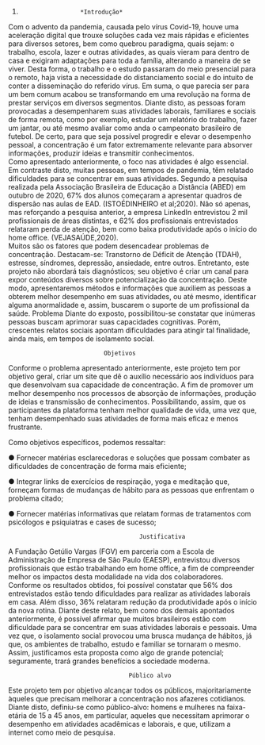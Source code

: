 1.                   	*Introdução* 
  Com o advento da pandemia, causada pelo vírus Covid-19, houve uma aceleração digital que trouxe soluções 
cada vez mais rápidas e eficientes para diversos setores, bem como quebrou paradigma, quais sejam: o trabalho, 
escola, lazer e outras atividades, as quais vieram para dentro de casa e exigiram adaptações para toda a 
família, alterando a maneira de se viver. Desta forma, o trabalho e o estudo passaram do meio presencial para 
o remoto, haja vista a necessidade do distanciamento social e do intuito de conter a disseminação do referido 
vírus. Em suma, o que parecia ser para um bem comum acabou se transformando em uma revolução na forma de prestar serviços em diversos segmentos. 
  Diante disto, as pessoas foram provocadas a desempenharem suas atividades laborais, familiares e sociais de 
forma remota, como por exemplo, estudar um relatório do trabalho, fazer um jantar, ou até mesmo avaliar como 
anda o campeonato brasileiro de futebol. De certo, para que seja possível progredir e elevar o desempenho 
pessoal, a concentração é um fator extremamente relevante para absorver informações, produzir ideias e 
transmitir conhecimentos.  
  Como apresentado anteriormente, o foco nas atividades é algo essencial. Em contraste disto, muitas pessoas, 
em tempos de pandemia, têm relatado dificuldades para se concentrar em suas atividades. Segundo a pesquisa 
realizada pela Associação Brasileira de Educação a Distância (ABED) em outubro de 2020, 67% dos alunos 
começaram a apresentar quadros de dispersão nas aulas de EAD. (ISTOÉDINHEIRO et al;2020).  Não só apenas, mas 
reforçando a pesquisa anterior, a empresa LinkedIn entrevistou 2 mil profissionais de áreas distintas, e 62% 
dos profissionais entrevistados relataram perda de atenção, bem como baixa produtividade após o início do 
home office. 
(VEJASAÚDE,2020).  
  Muitos são os fatores que podem desencadear problemas de concentração. Destacam-se: Transtorno de Déficit 
de Atenção (TDAH), estresse, síndromes, depressão, ansiedade, entre outros. Entretanto, este projeto não 
abordará tais diagnósticos; seu objetivo é criar um canal para expor conteúdos diversos sobre potencialização 
da concentração. Deste modo, apresentaremos métodos e informações que auxiliem as pessoas a obterem melhor 
desempenho em suas atividades, ou até mesmo, identificar alguma anormalidade e, assim, buscarem o suporte de 
um profissional da saúde. 
Problema 
    Diante do exposto, possibilitou-se constatar que inúmeras pessoas buscam aprimorar suas capacidades 
    cognitivas. Porém, crescentes relatos sociais apontam dificuldades para atingir tal finalidade, ainda 
    mais, em tempos de isolamento social. 
    
                               Objetivos 
  Conforme o problema apresentado anteriormente, este projeto tem 
por objetivo geral, criar um site que dê o auxílio necessário aos indivíduos para que desenvolvam sua 
capacidade de concentração. A fim de promover um melhor desempenho nos processos de absorção de informações, 
produção de ideias e transmissão de conhecimentos. Possibilitando, assim, que os participantes da plataforma 
tenham melhor qualidade de vida, uma vez que, tenham desempenhado suas atividades de forma mais eficaz e 
menos frustrante.  
 
Como objetivos específicos, podemos ressaltar: 

●	Fornecer matérias esclarecedoras e soluções que possam combater as dificuldades de concentração de forma 
mais eficiente; 

●	Integrar links de exercícios de respiração, yoga e meditação que, forneçam formas de mudanças de hábito 
para as pessoas que enfrentam o problema citado; 

●	Fornecer matérias informativas que relatam formas de tratamentos 
com psicólogos e psiquiatras e cases de sucesso; 
 
 
 
                                         Justificativa 
 
  A Fundação Getúlio Vargas (FGV) em parceria com a Escola de Administração de Empresa de São Paulo (EAESP), 
entrevistou diversos profissionais que estão trabalhando em home office, a fim de compreender melhor os 
impactos desta modalidade na vida dos colaboradores. Conforme os resultados obtidos, foi possível constatar 
que 56% dos entrevistados estão tendo dificuldades para realizar as atividades laborais em casa. Além disso, 
36% relataram redução da produtividade após o início da nova rotina. Diante deste relato, bem como dos demais 
apontados anteriormente, é possível afirmar que muitos brasileiros estão com dificuldade para se concentrar 
em suas atividades laborais e pessoais. Uma vez que, o isolamento social provocou uma brusca mudança de 
hábitos, já que, os ambientes de trabalho, estudo e familiar se tornaram o mesmo. Assim, justificamos esta 
proposta como algo de grande potencial; seguramente, trará grandes benefícios a sociedade moderna.  
 
                                      Público alvo 
 
Este projeto tem por objetivo alcançar todos os públicos, majoritariamente àqueles que precisam melhorar a 
concentração nos afazeres cotidianos. Diante disto, definiu-se como público-alvo: homens e mulheres na 
faixa-etária de 15 a 45 anos, em particular, aqueles que necessitam aprimorar o desempenho em atividades 
acadêmicas e laborais, e que, utilizam a internet como meio de pesquisa. 

